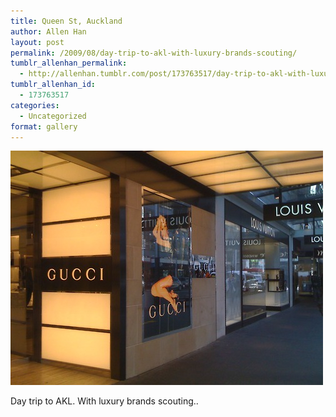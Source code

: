 ```yaml
---
title: Queen St, Auckland
author: Allen Han
layout: post
permalink: /2009/08/day-trip-to-akl-with-luxury-brands-scouting/
tumblr_allenhan_permalink:
  - http://allenhan.tumblr.com/post/173763517/day-trip-to-akl-with-luxury-brands-scouting
tumblr_allenhan_id:
  - 173763517
categories:
  - Uncategorized
format: gallery
---
```

[<img class="alignnone size-full wp-image-455" alt="tumblr_kp319eqiQq1qzkacto1_" src="/images/uploads/2013/03/tumblr_kp319eqiQq1qzkacto1_.jpg" width="500" height="375" />][1]

Day trip to AKL. With luxury brands scouting..

 [1]: /images/uploads/2013/03/tumblr_kp319eqiQq1qzkacto1_.jpg

